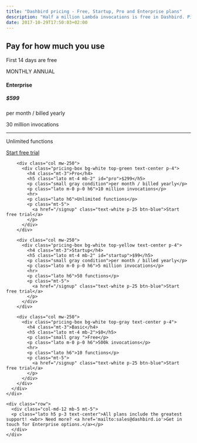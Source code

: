 ```yaml
---
title: "Dashbird pricing - Free, Startup, Pro and Enterprise plans"
description: "Half a million Lambda invocations is free in Dashbird. Pick the best powerful metrics and analytics package for your needs."
date: 2017-10-29T17:50:03+02:00
---
```


<section class="container-fluid dark-bg">
  <div class="row">
    <div class="col text-center mt-5 mb-5">
      <h1>Pay for how much you use </h1>
      <p class="h4 mt-4 mb-5 lato">First 14 days are free</p>
      <div class="toggle lato text-white d-inline">
        <span class="d-inline-block"><i class="fa fa-check text-green mr-2"></i>MONTHLY</span>
        <span class="active d-inline-block">ANNUAL<i class="fa fa-check text-green ml-2"></i></span>
      </div>
    </div>
  </div>

  <div class="row justify-content-md-center align-items-center mt-3">  
    <div class="col-sm-11">
      <div class="row">
        <div class="col mw-250">
          <div class="pricing-box bg-white top-black text-center p-4">
              <h4 class="mt-3">Enterprise</h4>
              <h5 class="lato mt-4 mb-2" id="enterprise">$599</h5>
              <p class="small gray condition">per month / billed yearly</p>
              <p class="lato m-0 p-0 h6">30 million invocations</p>
              <hr>
              <p class="lato h6">Unlimited functions</p>
              <p class="mt-5">
                <a href="/signup" class="text-white p-25 btn-blue">Start free trial</a>
              </p>
          </div>
        </div>

        <div class="col mw-250">
          <div class="pricing-box bg-white top-green text-center p-4">
            <h4 class="mt-3">Pro</h4>
            <h5 class="lato mt-4 mb-2" id="pro">$299</h5>
            <p class="small gray condition">per month / billed yearly</p>
            <p class="lato m-0 p-0 h6">10 million invocations</p>
            <hr>
            <p class="lato h6">Unlimited functions</p>
            <p class="mt-5">
              <a href="/signup" class="text-white p-25 btn-blue">Start free trial</a>
            </p>
          </div>
        </div>

        <div class="col mw-250">
          <div class="pricing-box bg-white top-yellow text-center p-4">
            <h4 class="mt-3">Startup</h4>
            <h5 class="lato mt-4 mb-2" id="startup">$99</h5>
            <p class="small gray condition">per month / billed yearly</p>
            <p class="lato m-0 p-0 h6">5 million invocations</p>
            <hr>
            <p class="lato h6">50 functions</p>
            <p class="mt-5">
              <a href="/signup" class="text-white p-25 btn-blue">Start free trial</a>
            </p>
          </div>
        </div>

        <div class="col mw-250">
          <div class="pricing-box bg-white top-gray text-center p-4">
            <h4 class="mt-3">Basic</h4>
            <h5 class="lato mt-4 mb-2">$0</h5>
            <p class="small gray ">Free</p>
            <p class="lato m-0 p-0 h6">500k invocations</p>
            <hr>
            <p class="lato h6">10 functions</p>
            <p class="mt-5">
              <a href="/signup" class="text-white p-25 btn-blue">Start free trial</a>
            </p>
          </div>
        </div>
      </div>
    </div>

    <div class="row">
      <div class="col-md-12 mb-5 mt-5">
      <p class="lato h5 p-3 text-center">All plans include the greatest support! <wbr> Need more? <a href='mailto:sales@dashbird.io'>Get in touch for Enterprise options.</a></p>
      </div>
    </div>
  </div>

</section>
